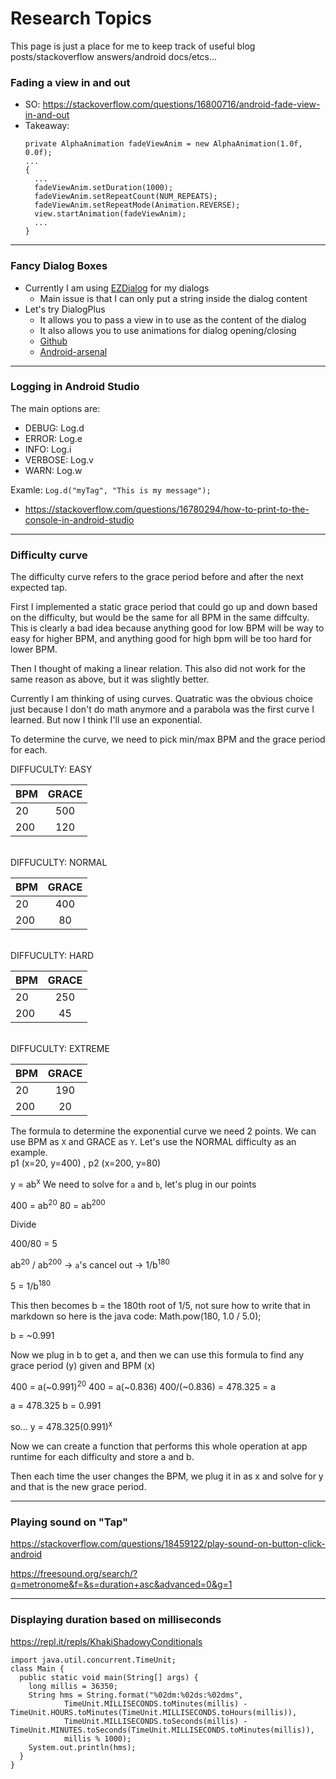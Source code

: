 # Research Topics
This page is just a place for me to keep track of useful blog posts/stackoverflow answers/android docs/etcs...

### Fading a view in and out
- SO: https://stackoverflow.com/questions/16800716/android-fade-view-in-and-out
- Takeaway:
    ```
    private AlphaAnimation fadeViewAnim = new AlphaAnimation(1.0f, 0.0f);
    ...
    {
      ...
      fadeViewAnim.setDuration(1000);
      fadeViewAnim.setRepeatCount(NUM_REPEATS);
      fadeViewAnim.setRepeatMode(Animation.REVERSE);
      view.startAnimation(fadeViewAnim);
      ...
    }
    ```
_____

### Fancy Dialog Boxes
- Currently I am using [EZDialog](https://android-arsenal.com/details/1/7610) for my dialogs
  - Main issue is that I can only put a string inside the dialog content
- Let's try DialogPlus
  - It allows you to pass a view in to use as the content of the dialog
  - It also allows you to use animations for dialog opening/closing
  - [Github](https://github.com/orhanobut/dialogplus?utm_source=android-arsenal.com&utm_medium=referral&utm_campaign=1413)
  - [Android-arsenal](https://android-arsenal.com/details/1/1413)
  
_____

### Logging in Android Studio
The main options are:
  - DEBUG: Log.d
  - ERROR: Log.e
  - INFO: Log.i
  - VERBOSE: Log.v
  - WARN: Log.w
  
Examle: `Log.d("myTag", "This is my message");`

- https://stackoverflow.com/questions/16780294/how-to-print-to-the-console-in-android-studio

_____

### Difficulty curve
The difficulty curve refers to the grace period before and after the next expected tap.

First I implemented a static grace period that could go up and down based on the difficulty, but would be the same for all BPM in the same diffculty. This is clearly a bad idea because anything good for low BPM will be way to easy for higher BPM, and anything good for high bpm will be too hard for lower BPM.

Then I thought of making a linear relation. This also did not work for the same reason as above, but it was slightly better.

Currently I am thinking of using curves. Quatratic was the obvious choice just because I don't do math anymore and a parabola was the first curve I learned. But now I think I'll use an exponential.

To determine the curve, we need to pick min/max BPM and the grace period for each.

DIFFUCULTY: EASY

| BPM           | GRACE         |
| ------------- |:-------------:|
| 20            | 500           |
| 200           | 120           |

<br>DIFFUCULTY: NORMAL

| BPM           | GRACE         |
| ------------- |:-------------:|
| 20            | 400           |
| 200           | 80            |

<br>DIFFUCULTY: HARD

| BPM           | GRACE         |
| ------------- |:-------------:|
| 20            | 250           |
| 200           | 45            |

<br>DIFFUCULTY: EXTREME

| BPM           | GRACE         |
| ------------- |:-------------:|
| 20            | 190           |
| 200           | 20            |

The formula to determine the exponential curve we need 2 points. We can use BPM as `X` and GRACE as `Y`. Let's use the NORMAL difficulty as an example.<br>
p1 (x=20, y=400) , p2 (x=200, y=80)

y = ab<sup>x</sup>
We need to solve for `a` and `b`, let's plug in our points

400 = ab<sup>20</sup>
80 = ab<sup>200</sup>

Divide

400/80 = 5

ab<sup>20</sup> / ab<sup>200</sup> -> `a`'s cancel out -> 1/b<sup>180</sup>

5 = 1/b<sup>180</sup>

This then becomes b = the 180th root of 1/5, not sure how to write that in markdown so here is the java code: Math.pow(180, 1.0 / 5.0);

b = ~0.991

Now we plug in b to get a, and then we can use this formula to find any grace period (y) given and BPM (x)

400 = a(~0.991)<sup>20</sup>
400 = a(~0.836)
400/(~0.836) = 478.325 = a

a = 478.325
b = 0.991

so... y = 478.325(0.991)<sup>x</sup>

Now we can create a function that performs this whole operation at app runtime for each difficulty and store a and b.

Then each time the user changes the BPM, we plug it in as x and solve for y and that is the new grace period.

_____

### Playing sound on "Tap"
https://stackoverflow.com/questions/18459122/play-sound-on-button-click-android

https://freesound.org/search/?q=metronome&f=&s=duration+asc&advanced=0&g=1

_____

### Displaying duration based on milliseconds
https://repl.it/repls/KhakiShadowyConditionals

```
import java.util.concurrent.TimeUnit;
class Main {
  public static void main(String[] args) {
    long millis = 36350;
    String hms = String.format("%02dm:%02ds:%02dms",
            TimeUnit.MILLISECONDS.toMinutes(millis) - TimeUnit.HOURS.toMinutes(TimeUnit.MILLISECONDS.toHours(millis)),
            TimeUnit.MILLISECONDS.toSeconds(millis) - TimeUnit.MINUTES.toSeconds(TimeUnit.MILLISECONDS.toMinutes(millis)),
            millis % 1000);
    System.out.println(hms); 
  }
}
```
